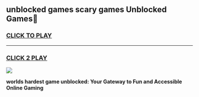 
## unblocked games scary games Unblocked Games👋
<h3>
<a href="https://premium.freeplayer.one?title=unblocked_games_scary_games&ref=16F">CLICK TO PLAY</a></h3>
<hr>

<h3>
<a href="https://premium.freeplayer.one?title=unblocked_games_scary_games&ref=16F">CLICK 2 PLAY</a>
  
</h3>

<a href="https://premium.freeplayer.one?title=unblocked_games_scary_games&ref=16F/"><img src="https://clearcache.store/games.png"></a>


**worlds hardest game unblocked: Your Gateway to Fun and Accessible Online Gaming**
